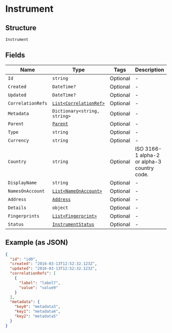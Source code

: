 
# Instrument

## Structure

`Instrument`

## Fields

| Name | Type | Tags | Description |
|  --- | --- | --- | --- |
| `Id` | `string` | Optional | - |
| `Created` | `DateTime?` | Optional | - |
| `Updated` | `DateTime?` | Optional | - |
| `CorrelationRefs` | [`List<CorrelationRef>`](../../doc/models/correlation-ref.md) | Optional | - |
| `Metadata` | `Dictionary<string, string>` | Optional | - |
| `Parent` | [`Parent`](../../doc/models/parent.md) | Optional | - |
| `Type` | `string` | Optional | - |
| `Currency` | `string` | Optional | - |
| `Country` | `string` | Optional | ISO 3166-1 alpha-2 or alpha-3 country code. |
| `DisplayName` | `string` | Optional | - |
| `NamesOnAccount` | [`List<NameOnAccount>`](../../doc/models/name-on-account.md) | Optional | - |
| `Address` | [`Address`](../../doc/models/address.md) | Optional | - |
| `Details` | `object` | Optional | - |
| `Fingerprints` | [`List<Fingerprint>`](../../doc/models/fingerprint.md) | Optional | - |
| `Status` | [`InstrumentStatus`](../../doc/models/instrument-status.md) | Optional | - |

## Example (as JSON)

```json
{
  "id": "id0",
  "created": "2016-03-13T12:52:32.123Z",
  "updated": "2016-03-13T12:52:32.123Z",
  "correlationRefs": [
    {
      "label": "label7",
      "value": "value9"
    }
  ],
  "metadata": {
    "key0": "metadata3",
    "key1": "metadata4",
    "key2": "metadata5"
  }
}
```


